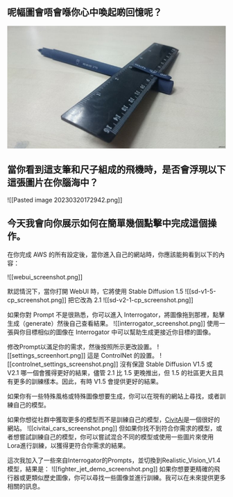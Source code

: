 
## 呢幅圖會唔會喺你心中喚起啲回憶呢？
![Pen and ruler aircraft](https://github.com/zeuscsc/About-Me/blob/main/blogs/assets/dbe331af600063b233d211bca6ad7a1b.jpg?raw=true)

## 當你看到這支筆和尺子組成的飛機時，是否會浮現以下這張圖片在你腦海中？
![[Pasted image 20230320172942.png]]

## 今天我會向你展示如何在簡單幾個點擊中完成這個操作。

在你完成 AWS 的所有設定後，當你進入自己的網站時，你應該能夠看到以下的內容：

![[webui_screenshot.png]]

默認情況下，當你打開 WebUI 時，它將使用 Stable Diffusion 1.5
![[sd-v1-5-cp_screenshot.png]]
把它改為 2.1
![[sd-v2-1-cp_screenshot.png]]

如果你對 Prompt 不是很熟悉，你可以進入 Interrogator，將圖像拖到那裡，點擊生成（generate）然後自己查看結果。
![[interrogator_screenshot.png]]
使用一張與你目標相似的圖像在 Interrogator 中可以幫助生成更接近你目標的圖像。

修改Prompt以滿足你的需求，然後按照所示更改設置。
![[settings_screenhort.png]]
這是 ControlNet 的設置。
![[controlnet_settings_screenshot.png]]
沒有保證 Stable Diffusion V1.5 或 V2.1 哪一個會獲得更好的結果，儘管 2.1 比 1.5 更晚推出，但 1.5 的社區更大且具有更多的訓練樣本。因此，有時 V1.5 會提供更好的結果。

如果你有一些特殊風格或特殊圖像想要生成，你可以在現有的網站上尋找，或者訓練自己的模型。

如果你想從社群中獲取更多的模型而不是訓練自己的模型，[CivitAi](https://civitai.com/)是一個很好的網站。
![[civitai_cars_screenshot.png]]
但如果你找不到符合你需求的模型，或者想嘗試訓練自己的模型，你可以嘗試混合不同的模型或使用一些圖片來使用Lora進行訓練，以獲得更符合你需求的結果。

這次我加入了一些來自Interrogator的Prompts，並切換到Realistic_Vision_V1.4模型，結果是：
![[fighter_jet_demo_screenshot.png]]
如果你想要更精確的飛行器或更類似歷史圖像，你可以尋找一些圖像並進行訓練。我可以在未來提供更多相關的訊息。